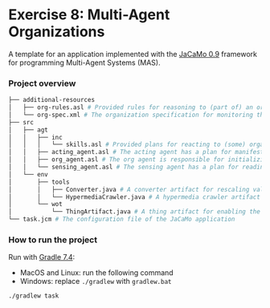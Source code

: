 # Exercise 8: Multi-Agent Organizations

A template for an application implemented with the [JaCaMo 0.9](http://jacamo.sourceforge.net/?page_id=40) framework for programming Multi-Agent Systems (MAS). 

### Project overview
```bash
├── additional-resources
│   ├── org-rules.asl # Provided rules for reasoning to (part of) an organization. Available in https://github.com/moise-lang/moise/blob/master/src/main/resources/asl/org-rules.asl
│   └── org-spec.xml # The organization specification for monitoring the temperature in the lab
├── src
│   ├── agt
│   │   ├── inc
│   │   │   └── skills.asl # Provided plans for reacting to (some) organizational events.
│   │   ├── acting_agent.asl # The acting agent has a plan for manifesting the temperature in the lab by using a robotic arm artifact
│   │   ├── org_agent.asl # The org agent is responsible for initializing and managing a temperature monitoring organization 
│   │   └── sensing_agent.asl # The sensing agent has a plan for reading the temperature in the lab by using a weather station artifact
│   └── env
│       ├── tools
│       │   ├── Converter.java # A converter artifact for rescaling values
│       │   └── HypermediaCrawler.java # A hypermedia crawler artifact for crawling a hypermedia environment starting from an entry point URL
│       └── wot
│           └── ThingArtifact.java # A thing artifact for enabling the interaction with a Thing based on a W3C Web of Things Thing Description
└── task.jcm # The configuration file of the JaCaMo application 
```

### How to run the project
Run with [Gradle 7.4](https://gradle.org/): 
- MacOS and Linux: run the following command
- Windows: replace `./gradlew` with `gradlew.bat`

```shell
./gradlew task
```


